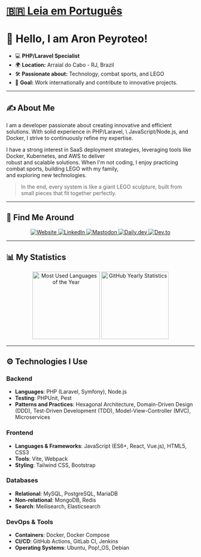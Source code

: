 # [🇧🇷 Leia em Português](README_PT_BR.md)

# 👋 Hello, I am Aron Peyroteo!

- 💻 **PHP/Laravel Specialist**
- 🌍 **Location:** Arraial do Cabo - RJ, Brazil
- 🛠️ **Passionate about:** Technology, combat sports, and LEGO
- 🎯 **Goal:** Work internationally and contribute to innovative projects.

---

## ✍️ About Me

I am a developer passionate about creating innovative and efficient solutions. With solid experience in PHP/Laravel, \ 
JavaScript/Node.js, and Docker, I strive to continuously refine my expertise.

I have a strong interest in SaaS deployment strategies, leveraging tools like Docker, Kubernetes, and AWS to deliver \
robust and scalable solutions. When I'm not coding, I enjoy practicing combat sports, building LEGO with my family, \
and  exploring new technologies.

> In the end, every system is like a giant LEGO sculpture, built from small pieces that fit together perfectly.

---

## 💼 Find Me Around

<div align="center">
  <a href="https://aronpc.dev" target="_blank">
    <img src="https://img.shields.io/badge/-My_Site-1E90FF?style=for-the-badge&logo=internetexplorer&logoColor=white" alt="Website" />
  </a>
  <a href="https://linkedin.com/in/aronpc" target="_blank">
    <img src="https://img.shields.io/badge/-LinkedIn-blue?style=for-the-badge&logo=linkedin" alt="LinkedIn" />
  </a>
  <a href="https://phpc.social/@aronpc" target="_blank">
    <img src="https://img.shields.io/badge/-Mastodon-1DA1F2?style=for-the-badge&logo=mastodon&logoColor=white" alt="Mastodon" />
  </a>
  <a href="https://app.daily.dev/aronpc" target="_blank">
    <img src="https://img.shields.io/badge/-Daily.dev-1DA1F2?style=for-the-badge&logo=daily.dev&logoColor=white" alt="Daily.dev" />
  </a>
  <a href="https://dev.to/aronpc" target="_blank">
    <img src="https://img.shields.io/badge/-Dev.to-1DA1F2?style=for-the-badge&logo=dev.to&logoColor=white" alt="Dev.to" />
  </a>
</div>

---

## 📊 My Statistics

<div align="center">
    <img height="180em" src="https://ghst.aronpc.dev/api/top-langs/?username=aronpc&layout=compact&theme=github_dark&include_all_commits=true&count_private=true" alt="Most Used Languages of the Year" />
    <img height="180em" src="https://ghst.aronpc.dev/api?username=aronpc&show_icons=true&theme=github_dark&hide=contribs&include_all_commits=true&count_private=true" alt="GitHub Yearly Statistics" />
</div>

---

## ⚙️ Technologies I Use

### Backend

- **Languages**: PHP (Laravel, Symfony), Node.js
- **Testing**: PHPUnit, Pest
- **Patterns and Practices**: Hexagonal Architecture, Domain-Driven Design (DDD), Test-Driven Development (TDD), Model-View-Controller (MVC), Microservices



### Frontend

- **Languages & Frameworks**: JavaScript (ES6+, React, Vue.js), HTML5, CSS3
- **Tools**: Vite, Webpack
- **Styling**: Tailwind CSS, Bootstrap

### Databases

- **Relational**: MySQL, PostgreSQL, MariaDB
- **Non-relational**: MongoDB, Redis
- **Search**: Meilisearch, Elasticsearch

### DevOps & Tools

- **Containers**: Docker, Docker Compose
- **CI/CD**: GitHub Actions, GitLab CI, Jenkins
- **Operating Systems**: Ubuntu, Pop!_OS, Debian
